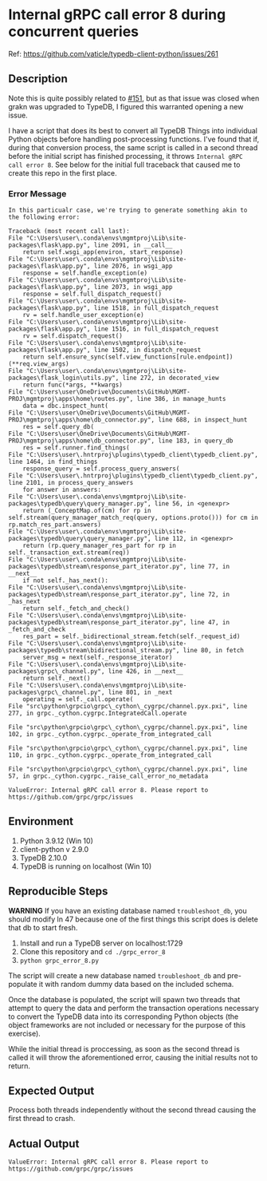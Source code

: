 # Internal gRPC call error 8 during concurrent queries

Ref: https://github.com/vaticle/typedb-client-python/issues/261

## Description

Note this is quite possibly related to [#151](https://github.com/vaticle/typedb-client-python/issues/151), 
but as that issue was closed when grakn was upgraded to TypeDB, I figured this
warranted opening a new issue.

I have a script that does its best to convert all TypeDB Things into individual 
Python objects before handling post-processing functions. I've found that if, 
during that conversion process, the same script is called in a second thread
before the initial script has finished processing, it throws 
`Internal gRPC call error 8`. See below for the initial full traceback that 
caused me to create this repo in the first place.

### Error Message

```
In this particualr case, we're trying to generate something akin to the following error:

Traceback (most recent call last):
File "C:\Users\user\.conda\envs\mgmtproj\Lib\site-packages\flask\app.py", line 2091, in __call__
    return self.wsgi_app(environ, start_response)
File "C:\Users\user\.conda\envs\mgmtproj\Lib\site-packages\flask\app.py", line 2076, in wsgi_app
    response = self.handle_exception(e)
File "C:\Users\user\.conda\envs\mgmtproj\Lib\site-packages\flask\app.py", line 2073, in wsgi_app
    response = self.full_dispatch_request()
File "C:\Users\user\.conda\envs\mgmtproj\Lib\site-packages\flask\app.py", line 1518, in full_dispatch_request
    rv = self.handle_user_exception(e)
File "C:\Users\user\.conda\envs\mgmtproj\Lib\site-packages\flask\app.py", line 1516, in full_dispatch_request
    rv = self.dispatch_request()
File "C:\Users\user\.conda\envs\mgmtproj\Lib\site-packages\flask\app.py", line 1502, in dispatch_request
    return self.ensure_sync(self.view_functions[rule.endpoint])(**req.view_args)
File "C:\Users\user\.conda\envs\mgmtproj\Lib\site-packages\flask_login\utils.py", line 272, in decorated_view
    return func(*args, **kwargs)
File "C:\Users\user\OneDrive\Documents\GitHub\MGMT-PROJ\mgmtproj\apps\home\routes.py", line 386, in manage_hunts
    data = dbc.inspect_hunt(
File "C:\Users\user\OneDrive\Documents\GitHub\MGMT-PROJ\mgmtproj\apps\home\db_connector.py", line 688, in inspect_hunt
    res = self.query_db(
File "C:\Users\user\OneDrive\Documents\GitHub\MGMT-PROJ\mgmtproj\apps\home\db_connector.py", line 183, in query_db
    res = self.runner.find_things(
File "C:\Users\user\.hntrproj\plugins\typedb_client\typedb_client.py", line 1464, in find_things
    response_query = self.process_query_answers(
File "C:\Users\user\.hntrproj\plugins\typedb_client\typedb_client.py", line 2101, in process_query_answers
    for answer in answers:
File "C:\Users\user\.conda\envs\mgmtproj\Lib\site-packages\typedb\query\query_manager.py", line 56, in <genexpr>
    return (_ConceptMap.of(cm) for rp in self.stream(query_manager_match_req(query, options.proto())) for cm in rp.match_res_part.answers)
File "C:\Users\user\.conda\envs\mgmtproj\Lib\site-packages\typedb\query\query_manager.py", line 112, in <genexpr>
    return (rp.query_manager_res_part for rp in self._transaction_ext.stream(req))
File "C:\Users\user\.conda\envs\mgmtproj\Lib\site-packages\typedb\stream\response_part_iterator.py", line 77, in __next__
    if not self._has_next():
File "C:\Users\user\.conda\envs\mgmtproj\Lib\site-packages\typedb\stream\response_part_iterator.py", line 72, in _has_next
    return self._fetch_and_check()
File "C:\Users\user\.conda\envs\mgmtproj\Lib\site-packages\typedb\stream\response_part_iterator.py", line 47, in _fetch_and_check
    res_part = self._bidirectional_stream.fetch(self._request_id)
File "C:\Users\user\.conda\envs\mgmtproj\Lib\site-packages\typedb\stream\bidirectional_stream.py", line 80, in fetch
    server_msg = next(self._response_iterator)
File "C:\Users\user\.conda\envs\mgmtproj\Lib\site-packages\grpc\_channel.py", line 426, in __next__
    return self._next()
File "C:\Users\user\.conda\envs\mgmtproj\Lib\site-packages\grpc\_channel.py", line 801, in _next
    operating = self._call.operate(
File "src\python\grpcio\grpc\_cython\_cygrpc/channel.pyx.pxi", line 277, in grpc._cython.cygrpc.IntegratedCall.operate

File "src\python\grpcio\grpc\_cython\_cygrpc/channel.pyx.pxi", line 102, in grpc._cython.cygrpc._operate_from_integrated_call

File "src\python\grpcio\grpc\_cython\_cygrpc/channel.pyx.pxi", line 110, in grpc._cython.cygrpc._operate_from_integrated_call

File "src\python\grpcio\grpc\_cython\_cygrpc/channel.pyx.pxi", line 57, in grpc._cython.cygrpc._raise_call_error_no_metadata

ValueError: Internal gRPC call error 8. Please report to https://github.com/grpc/grpc/issues
```

## Environment

1. Python 3.9.12 (Win 10)
2. client-python v 2.9.0
3. TypeDB 2.10.0
4. TypeDB is running on localhost (Win 10)

## Reproducible Steps

**WARNING** If you have an existing database named `troubleshoot_db`, you should
modify ln 47 because one of the first things this script does is delete that db
to start fresh.

1. Install and run a TypeDB server on localhost:1729
2. Clone this repository and `cd ./grpc_error_8`
3. `python grpc_error_8.py`

The script will create a new database named `troubleshoot_db` and pre-populate it
with random dummy data based on the included schema.

Once the database is populated, the script  will spawn two threads that attempt 
to query the data and perform the transaction operations necessary to convert 
the TypeDB data into its corresponding Python objects (the object frameworks 
are not included or necessary for the purpose of this exercise).

While the initial thread is proccessing, as soon as the second thread is called 
it will throw the aforementioned error, causing the initial results not to return.

## Expected Output

Process both threads independently without the second thread causing the first
thread to crash.

## Actual Output

`ValueError: Internal gRPC call error 8. Please report to https://github.com/grpc/grpc/issues`

